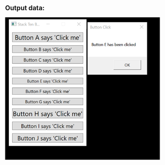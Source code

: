 ﻿<h2>Output data:</h2>
<p>
  <img src="https://raw.githubusercontent.com/daremove/WPF/master/Глава%205/Example_1/images/output.png"> 
</p>
